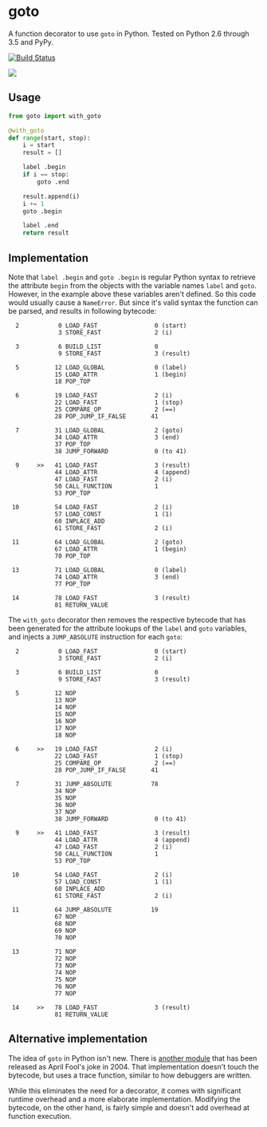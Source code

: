 # goto

A function decorator to use `goto` in Python.
Tested on Python 2.6 through 3.5 and PyPy.

[![Build Status](https://travis-ci.org/snoack/python-goto.svg?branch=master)](https://travis-ci.org/snoack/python-goto)

![](https://imgs.xkcd.com/comics/goto.png)

## Usage

```python
from goto import with_goto

@with_goto
def range(start, stop):
	i = start
	result = []

	label .begin
	if i == stop:
		goto .end

	result.append(i)
	i += 1
	goto .begin

	label .end
	return result
```

## Implementation

Note that `label .begin` and `goto .begin` is regular Python syntax to retrieve
the attribute `begin` from the objects with the variable names `label` and
`goto`. However, in the example above these variables aren't defined.
So this code would usually cause a `NameError`. But since it's valid
syntax the function can be parsed, and results in following bytecode:


```
  2           0 LOAD_FAST                0 (start)
              3 STORE_FAST               2 (i)

  3           6 BUILD_LIST               0
              9 STORE_FAST               3 (result)

  5          12 LOAD_GLOBAL              0 (label)
             15 LOAD_ATTR                1 (begin)
             18 POP_TOP

  6          19 LOAD_FAST                2 (i)
             22 LOAD_FAST                1 (stop)
             25 COMPARE_OP               2 (==)
             28 POP_JUMP_IF_FALSE       41

  7          31 LOAD_GLOBAL              2 (goto)
             34 LOAD_ATTR                3 (end)
             37 POP_TOP
             38 JUMP_FORWARD             0 (to 41)

  9     >>   41 LOAD_FAST                3 (result)
             44 LOAD_ATTR                4 (append)
             47 LOAD_FAST                2 (i)
             50 CALL_FUNCTION            1
             53 POP_TOP

 10          54 LOAD_FAST                2 (i)
             57 LOAD_CONST               1 (1)
             60 INPLACE_ADD
             61 STORE_FAST               2 (i)

 11          64 LOAD_GLOBAL              2 (goto)
             67 LOAD_ATTR                1 (begin)
             70 POP_TOP

 13          71 LOAD_GLOBAL              0 (label)
             74 LOAD_ATTR                3 (end)
             77 POP_TOP

 14          78 LOAD_FAST                3 (result)
             81 RETURN_VALUE
```

The `with_goto` decorator then removes the respective bytecode that has been
generated for the attribute lookups of the `label` and `goto` variables, and
injects a `JUMP_ABSOLUTE` instruction for each `goto`:

```
  2           0 LOAD_FAST                0 (start)
              3 STORE_FAST               2 (i)

  3           6 BUILD_LIST               0
              9 STORE_FAST               3 (result)

  5          12 NOP
             13 NOP
             14 NOP
             15 NOP
             16 NOP
             17 NOP
             18 NOP

  6     >>   19 LOAD_FAST                2 (i)
             22 LOAD_FAST                1 (stop)
             25 COMPARE_OP               2 (==)
             28 POP_JUMP_IF_FALSE       41

  7          31 JUMP_ABSOLUTE           78
             34 NOP
             35 NOP
             36 NOP
             37 NOP
             38 JUMP_FORWARD             0 (to 41)

  9     >>   41 LOAD_FAST                3 (result)
             44 LOAD_ATTR                4 (append)
             47 LOAD_FAST                2 (i)
             50 CALL_FUNCTION            1
             53 POP_TOP

 10          54 LOAD_FAST                2 (i)
             57 LOAD_CONST               1 (1)
             60 INPLACE_ADD
             61 STORE_FAST               2 (i)

 11          64 JUMP_ABSOLUTE           19
             67 NOP
             68 NOP
             69 NOP
             70 NOP

 13          71 NOP
             72 NOP
             73 NOP
             74 NOP
             75 NOP
             76 NOP
             77 NOP

 14     >>   78 LOAD_FAST                3 (result)
             81 RETURN_VALUE
```

## Alternative implementation

The idea of `goto` in Python isn't new.
There is [another module](http://entrian.com/goto/) that has been released
as April Fool's joke in 2004. That implementation doesn't touch the bytecode,
but uses a trace function, similar to how debuggers are written.

While this eliminates the need for a decorator, it comes with significant
runtime overhead and a more elaborate implementation. Modifying the bytecode,
on the other hand, is fairly simple and doesn't add overhead at function
execution.
